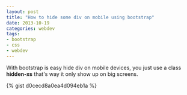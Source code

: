 ```yaml
---
layout: post
title: "How to hide some div on mobile using bootstrap"
date: 2013-10-19
categories: webdev
tags:
- bootstrap
- css
- webdev
---
```


With bootstrap is easy hide div on mobile devices, you just use a class **hidden-xs** that's way it only show up on big screens.

{% gist d0cecd8a0ea4d094eb1a %}
